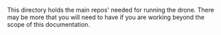This directory holds the main repos' needed for running the drone. There may be more that you will need to have if you are working beyond the scope of this documentation.
